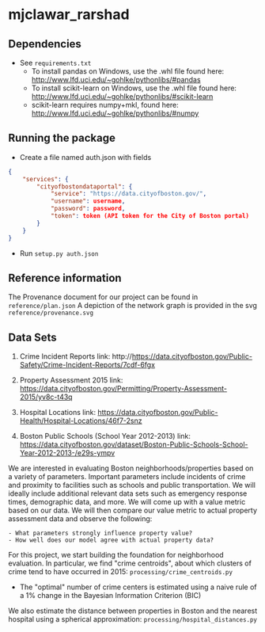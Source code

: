 mjclawar_rarshad
================


Dependencies
------------
- See `requirements.txt`
    - To install pandas on Windows, use the .whl file found here: http://www.lfd.uci.edu/~gohlke/pythonlibs/#pandas
    - To install scikit-learn on Windows, use the .whl file found here: http://www.lfd.uci.edu/~gohlke/pythonlibs/#scikit-learn
    - scikit-learn requires numpy+mkl, found here: http://www.lfd.uci.edu/~gohlke/pythonlibs/#numpy


Running the package
-------------------
- Create a file named auth.json with fields

```json
{
    "services": {
        "cityofbostondataportal": {
            "service": "https://data.cityofboston.gov/",
            "username": username,
            "password": password,
            "token": token (API token for the City of Boston portal)
        }
    }
}           
```

- Run `setup.py auth.json`


Reference information
---------------------
The Provenance document for our project can be found in `reference/plan.json`
A depiction of the network graph is provided in the svg `reference/provenance.svg`


Data Sets
---------

1. Crime Incident Reports
link: http://https://data.cityofboston.gov/Public-Safety/Crime-Incident-Reports/7cdf-6fgx

2. Property Assessment 2015
link: https://data.cityofboston.gov/Permitting/Property-Assessment-2015/yv8c-t43q

3. Hospital Locations
link: https://data.cityofboston.gov/Public-Health/Hospital-Locations/46f7-2snz

4. Boston Public Schools (School Year 2012-2013)
link: https://data.cityofboston.gov/dataset/Boston-Public-Schools-School-Year-2012-2013-/e29s-ympv


We are interested in evaluating Boston neighborhoods/properties based on a variety of parameters. Important parameters
include incidents of crime and proximity to facilities such as schools and public transportation. We will ideally
include additional relevant data sets such as emergency response times, demographic data, and more. We will come up with
a value metric based on our data. We will then compare our value metric to actual property assessment data and observe
the following:

    - What parameters strongly influence property value?
    - How well does our model agree with actual property data?
    
For this project, we start building the foundation for neighborhood evaluation. In particular, we find "crime centroids",
about which clusters of crime tend to have occurred in 2015: `processing/crime_centroids.py`
- The "optimal" number of crime centers is estimated using a naive rule of a 1% change in the Bayesian Information Criterion (BIC)

We also estimate the distance between properties in Boston and the nearest hospital using a spherical approximation: `processing/hospital_distances.py`